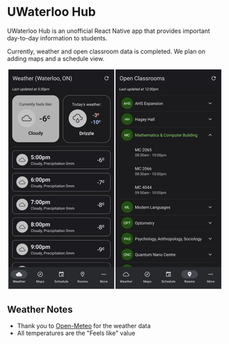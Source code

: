 # UWaterloo Hub

UWaterloo Hub is an unofficial React Native app that provides important day-to-day information to students. 

Currently, weather and open classroom data is completed. We plan on adding maps and a schedule view.

![Demo](app/assets/demo.png)

## Weather Notes

- Thank you to [Open-Meteo](https://open-meteo.com/) for the weather data
- All temperatures are the "Feels like" value
